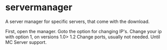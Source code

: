 # servermanager
A server manager for specific servers, that come with the download.

First, open the manager.
Goto the option for changing IP's.
Change your ip with option 1, on versions 1.0> 1.2
Change ports, usually not needed. Until MC Server support.
